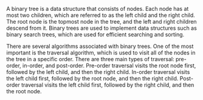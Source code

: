 A binary tree is a data structure that consists of nodes. 
Each node has at most two children, which are referred to as the left child and the right child. 
The root node is the topmost node in the tree, and the left and right children descend from it. 
Binary trees are used to implement data structures such as binary search trees, which are used for efficient searching and sorting.

There are several algorithms associated with binary trees. 
One of the most important is the traversal algorithm, which is used to visit all of the nodes in the tree in a specific order. 
There are three main types of traversal: pre-order, in-order, and post-order. 
Pre-order traversal visits the root node first, followed by the left child, and then the right child. 
In-order traversal visits the left child first, followed by the root node, and then the right child. 
Post-order traversal visits the left child first, followed by the right child, and then the root node.
